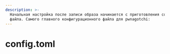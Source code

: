 ```yaml
---
description: >-
  Начальная настройка после записи образа начинается с приготовления config.toml
  файла. Самого главного конфигурационного файла для pwnagotchi:
---
```


# config.toml

